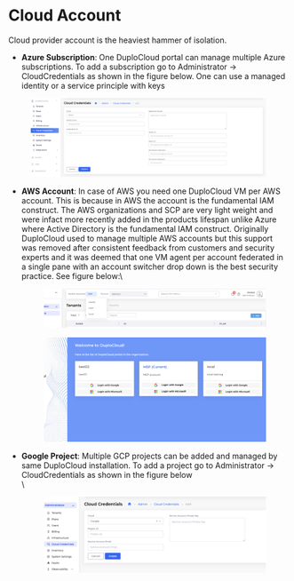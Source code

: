 # Cloud Account

Cloud provider account is the heaviest hammer of isolation.&#x20;

* **Azure Subscription**: One DuploCloud portal can manage multiple Azure subscriptions. To add a subscription go to Administrator -> CloudCredentials as shown in the figure below. One can use a managed identity or a service principle with keys

<figure><img src="../../.gitbook/assets/image (1).png" alt=""><figcaption></figcaption></figure>

*   **AWS Account**: In case of AWS you need one DuploCloud VM per AWS account. This is because in AWS the account is the fundamental IAM construct. The AWS organizations and SCP are very light weight and were infact more recently added in the products lifespan unlike Azure where Active Directory is the fundamental IAM construct. Originally DuploCloud used to manage multiple AWS accounts but this support was removed after consistent feedback from customers and security experts and it was deemed that one VM agent per account federated in a single pane with an account switcher drop down is the best security practice. See figure below:\


    <figure><img src="../../.gitbook/assets/image (3).png" alt=""><figcaption></figcaption></figure>

    <figure><img src="../../.gitbook/assets/image (2).png" alt=""><figcaption></figcaption></figure>


*   **Google Project**: Multiple GCP projects can be added and managed by same DuploCloud installation. To add a project go to Administrator -> CloudCredentials as shown in the figure below\
    \


    <figure><img src="../../.gitbook/assets/image (4).png" alt=""><figcaption></figcaption></figure>
